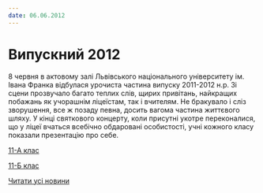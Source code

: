 ```yaml
---
date: 06.06.2012
---
```

# Випускний 2012

8 червня в актовому залі Львівського національного університету ім. Івана Франка відбулася урочиста частина випуску 2011-2012 н.р. Зі сцени прозвучало багато теплих слів, щирих привітань, найкращих побажань як учорашнім ліцеїстам, так і вчителям. Не бракувало і сліз зворушення, все ж позаду певна, досить вагома частина життєвого шляху. У кінці святкового концерту, коли присутні укотре переконалися, що у ліцеї вчаться всебічно обдаровані особистості, учні кожного класу показали презентацію про себе.

[11-А клас](/files/blog/випускний-2012/11a.wmv)

[11-Б клас](/files/blog/випускний-2012/11b.ppt)

[Читати усі новини](/news)
